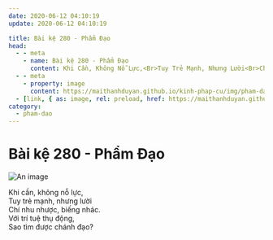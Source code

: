 ```yaml
---
date: 2020-06-12 04:10:19
update: 2020-06-12 04:10:19

title: Bài kệ 280 - Phẩm Đạo
head:
  - - meta
    - name: Bài kệ 280 - Phẩm Đạo
      content: Khi Cần, Không Nỗ Lực,<Br>Tuy Trẻ Mạnh, Nhưng Lười<Br>Chí Nhu Nhược, Biếng Nhác.<Br>Với Trí Tuệ Thụ Động,<Br>Sao Tìm Được Chánh Đạo?<Br>
  - - meta
    - property: image
      content: https://maithanhduyan.github.io/kinh-phap-cu/img/pham-dao/pham-dao-280.jpg
  - [link, { as: image, rel: preload, href: https://maithanhduyan.github.io/kinh-phap-cu/img/pham-dao/pham-dao-280.jpg }]
category:
  - pham-dao
---
```


# Bài kệ 280 - Phẩm Đạo

![An image](/img/pham-dao/pham-dao-280.jpg)

Khi cần, không nỗ lực,<br>Tuy trẻ mạnh, nhưng lười<br>Chí nhu nhược, biếng nhác.<br>Với trí tuệ thụ động,<br>Sao tìm được chánh đạo?<br>

